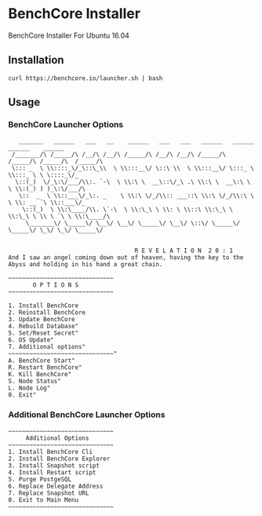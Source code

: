 # BenchCore Installer
BenchCore Installer For Ubuntu 16.04


## Installation 

```
curl https://benchcore.io/launcher.sh | bash

```

## Usage

### BenchCore Launcher Options

```
   _______   ______   ___   __    ______   ___   ___   ______   ______   ______    ______
 /_______/\ /_____/\ /__/\ /__/\ /_____/\ /__/\ /__/\ /_____/\ /_____/\ /_____/\  /_____/\
 \::: _  \ \\::::_\/_\::\_\\  \ \\:::__\/ \::\ \\  \ \\:::__\/ \:::_ \ \\:::_ \ \ \::::_\/_
  \::(_)  \/_\:\/___/\\:. `-\  \ \\:\ \  __\::\/_\ .\ \\:\ \  __\:\ \ \ \\:(_) ) )_\:\/___/\
   \::  _  \ \\::___\/_\:. _    \ \\:\ \/_/\\:: ___::\ \\:\ \/_/\\:\ \ \ \\: __ `\ \\::___\/_
    \::(_)  \ \\:\____/\\. \`-\  \ \\:\_\ \ \\: \ \\::\ \\:\_\ \ \\:\_\ \ \\ \ `\ \ \\:\____/\
     \_______\/ \_____\/ \__\/ \__\/ \_____\/ \__\/ \::\/ \_____\/ \_____\/ \_\/ \_\/ \_____\/


                                    R E V E L A T I O N  2 0 : 1
And I saw an angel coming down out of heaven, having the key to the Abyss and holding in his hand a great chain.

~~~~~~~~~~~~~~~~~~~~~~~~~~~~~~
       O P T I O N S
~~~~~~~~~~~~~~~~~~~~~~~~~~~~~~

1. Install BenchCore
2. Reinstall BenchCore
3. Update BenchCore
4. Rebuild Database"
5. Set/Reset Secret"
6. OS Update"
7. Additional options"
~~~~~~~~~~~~~~~~~~~~~~~~~~~~~~"
A. BenchCore Start"
R. Restart BenchCore"
K. Kill BenchCore"
S. Node Status"
L. Node Log"
0. Exit"
```
### Additional BenchCore Launcher Options
```
~~~~~~~~~~~~~~~~~~~~~~~~~~~~~~
     Additional Options
~~~~~~~~~~~~~~~~~~~~~~~~~~~~~~
1. Install BenchCore Cli
2. Install BenchCore Explorer
3. Install Snapshot script
4. Install Restart script
5. Purge PostgeSQL
6. Replace Delegate Address
7. Replace Snapshot URL
0. Exit to Main Menu
~~~~~~~~~~~~~~~~~~~~~~~~~~~~~~
```
